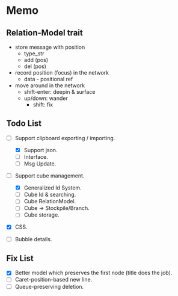 # Memo

## Relation-Model trait
- store message with position
  - type_str
  - add (pos)
  - del (pos)
- record position (focus) in the network
  - data - positional ref
- move around in the network
  - shift-enter: deepin & surface
  - up/down: wander
    - shift: fix

## Todo List
- [ ] Support clipboard exporting / importing.
  - [x] Support json.
  - [ ] Interface.
  - [ ] Msg Update.
- [ ] Support cube management.
  - [x] Generalized Id System.
  - [ ] Cube Id & searching.
  - [ ] Cube RelationModel.
  - [ ] Cube -> Stockpile/Branch.
  - [ ] Cube storage.
- [x] CSS.
- [ ] Bubble details.


## Fix List
- [x] Better model which preserves the first node (title does the job).
- [ ] Caret-position-based new line.
- [ ] Queue-preserving deletion.
